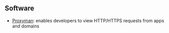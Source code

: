 ## Software

- [Proxyman](https://proxyman.app/): enables developers to view HTTP/HTTPS requests from apps and domains